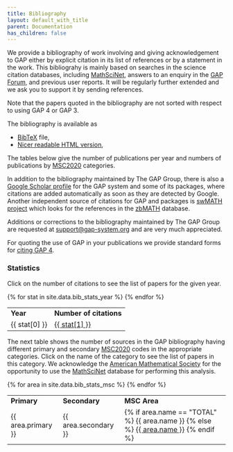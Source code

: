 ```yaml
---
title: Bibliography
layout: default_with_title
parent: Documentation
has_children: false
---
```


  We provide a bibliography of work involving and giving acknowledgement to 
  GAP either by explicit citation in its list of references 
  or by a statement in the work. This bibliograhy is mainly based
  on searches in the science citation databases, including 
  [MathSciNet](https://www.ams.org/mathscinet/), answers to an 
  enquiry in the <a href="{{ site.baseurl }}/forum/">GAP Forum</a>, and
  previous user reports. It will be regularly further extended and we ask 
  you to support it by sending references. 

  Note that the papers quoted in the bibliography are not sorted with
  respect to using GAP&nbsp;4 or GAP&nbsp;3.

  The bibliography is available as
  - <a href="{{ site.baseurl }}/doc/bib/gap-publishednicer.bib">BibTeX</a> file,
  - <a href="{{ site.baseurl }}/doc/bib/gap-published.html">Nicer readable HTML version</a>,

  The tables below give the number of publications per year 
  and numbers of publications by 
  [MSC2020](https://www.ams.org/msc/) categories.

In addition to the bibliography maintained by The GAP Group, there is also a
[Google Scholar profile](https://bit.ly/gap_citations) for the GAP
system and some of its packages, where citations are added automatically as soon 
as they are detected by Google. Another independent source of citations for GAP 
and packages is [swMATH project](https://www.swmath.org/software/320)
which looks for the references in the [zbMATH](https://www.zbmath.org/)
database.

  Additions or corrections to the bibliography maintained by The GAP Group
  are requested at <a href="mailto:support@gap-system.org">support@gap-system.org</a> and are
  very much appreciated.

  For quoting the use of GAP in your publications we provide
  standard forms for
  <a href="{{ site.baseurl }}/cite/">citing&nbsp;GAP&nbsp;4</a>.


### Statistics

  Click on the number of citations to see
  the list of papers for the given year.
  
  <table>
  <tr>
    <td>
      <b>Year</b>
    </td>
    <td>
      <b>Number of citations</b>
    </td>  
  </tr>
  {% for stat in site.data.bib_stats_year %}
  <tr>
    <td>
      {{ stat[0] }}
    </td>
    <td>
      <a href="Year/{{ stat[0] }}.html">{{ stat[1] }}</a>
    </td>  
  </tr>
  {% endfor %}
  </table>
  
  The next table shows the number of sources in the GAP bibliography having 
  different primary and secondary [MSC2020](https://www.ams.org/msc/) 
  codes in the appropriate categories. 
  Click on the name of the category to see the list of papers in this category.
  We acknowledge the [American Mathematical Society](https://www.ams.org/) 
  for the opportunity to use the [MathSciNet](httpss://www.ams.org/mathscinet/) 
  database for performing this analysis.
  
  <table>
  <tr>
    <td>
      <b>Primary</b>
    </td>
    <td>
      <b>Secondary</b>
    </td>
    <td>
      <b>MSC Area</b>
    </td>
  </tr>
  {% for area in site.data.bib_stats_msc %}
  <tr>
    <td>
      {{ area.primary }}
    </td>
    <td>
      {{ area.secondary }}
    </td>
    <td>
    {% if area.name == "TOTAL" %}
      {{ area.name }}
    {% else %}
      <a href="MSC/{{ area.code }}.html">{{ area.name }}</a>
    {% endif %}
    </td>
  </tr>
  {% endfor %}
  </table>

